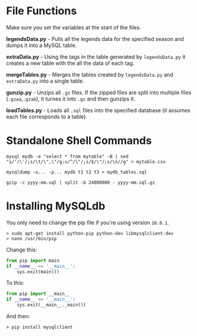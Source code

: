 # File Functions
Make sure you set the variables at the start of the files.

**legendsData.py** - Pulls all the legends data for the specified season and dumps it into a MySQL table.

**extraData.py** - Using the tags in the table generated by `legendsData.py` it creates a new table with the all the data of each tag.

**mergeTables.py** - Merges the tables created by `legendsData.py` and `extraData.py` into a single table.

**gunzip.py** - Unzips all `.gz` files. If the zipped files are split into multiple files (`.gzaa`,`.gzab`), it turnes it into `.gz` and then gunzips it.

**loadTables.py** - Loads all `.sql` files into the specified database (it assumes each file corresponds to a table).

# Standalone Shell Commands

`mysql mydb -e "select * from mytable" -B | sed "s/'/\'/;s/\t/\",\"/g;s/^/\"/;s/$/\"/;s/\n//g" > mytable.csv`

`mysqldump -u... -p... mydb t1 t2 t3 > mydb_tables.sql`

`gzip -c yyyy-mm.sql | split -b 24000000 - yyyy-mm.sql.gz`

# Installing MySQLdb
You only need to change the pip file if you're using version `10.0.1`.
```shell
> sudo apt-get install python-pip python-dev libmysqlclient-dev
> nano /usr/bin/pip
```
Change this:
```python
from pip import main
if __name__ == '__main__':
    sys.exit(main())
```
To this:
```python
from pip import __main__
if __name__ == '__main__':
    sys.exit(__main__._main())
```
And then:
```shell
> pip install mysqlclient
```

